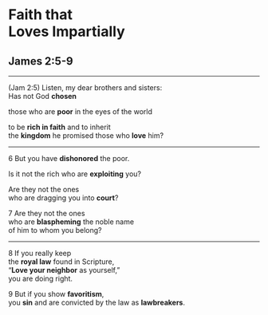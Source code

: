 # Faith that <br/> Loves Impartially
## James 2:5-9

---
<span class="ref">(Jam 2:5)</span>
Listen, my dear brothers and sisters: <br/>
Has not God **chosen**

those who are **poor** in the eyes of the world

to be **rich in faith** and to inherit <br/>
the **kingdom** he promised those who **love** him?

---
<span class="ref">6</span>
But you have **dishonored** the poor.

Is it not the rich who are **exploiting** you?

Are they not the ones <br/>
who are dragging you into **court**?

<span class="ref">7</span>
Are they not the ones <br/>
who are **blaspheming** the noble name <br/>
of him to whom you belong?

---
<span class="ref">8</span>
If you really keep  <br/>
the **royal law** found in Scripture, <br/>
“**Love your neighbor** as yourself,” <br/>
you are doing right.

<span class="ref">9</span>
But if you show **favoritism**, <br/>
you **sin** and are convicted by the law as **lawbreakers**.
